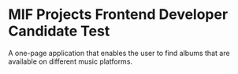 # MIF Projects Frontend Developer Candidate Test


A one-page application that enables the user to find albums that are available on different music platforms.
